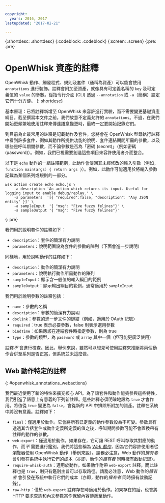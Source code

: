 ```yaml
---

copyright:
  years: 2016, 2017
lastupdated: "2017-02-21"

---
```


{:shortdesc: .shortdesc}
{:codeblock: .codeblock}
{:screen: .screen}
{:pre: .pre}

# OpenWhisk 資產的註釋

OpenWhisk 動作、觸發程式、規則及套件（通稱為資產）可以能會使用 `annotations` 進行裝飾。註釋會附加至資產，就像具有可定義名稱的 `key` 及可定義值的 `value` 的參數。從指令行介面 (CLI) 透過 `--annotation` 或 `-a`（簡稱）設定它們十分方便。
{: shortdesc}

基本原理：已將註釋新增至 OpenWhisk 來容許進行實驗，而不需要變更基礎資產綱目。截至撰寫本文件之前，我們故意不定義允許的 `annotations`。不過，在我們開始更頻繁地使用註釋來傳達語意變更時，最終一定要開始記錄它們。

到目前為止最常用的註釋是記載動作及套件。您將會在 OpenWhisk 型錄執行註釋中看到許多套件，例如其動作所提供功能的說明、套件連結期間所需的參數，以及哪些是呼叫期間參數，而不論參數是否為「密碼 (secret)」（例如密碼 (password)）。例如，我們已視需要創造這些項目來容許使用者介面整合。

以下是 `echo` 動作的一組註釋範例，此動作會傳回其未經修改的輸入引數（例如，`function main(args) { return args }`）。例如，此動作可能適用於將輸入參數記載為某個系列或規則的一部分。

```
wsk action create echo echo.js \
    -a description 'An action which returns its input. Useful for logging input to enable debug/replay.' \
    -a parameters  '[{ "required":false, "description": "Any JSON entity" }]' \
    -a sampleInput  '{ "msg": "Five fuzzy felines"}' \
    -a sampleOutput '{ "msg": "Five fuzzy felines"}'
```
{: pre}

我們用於說明套件的註釋如下：

- `description`：套件的簡潔有力說明
- `parameters`：說明範圍設為套件的參數的陣列（下面會進一步說明）

同樣地，用於說明動作的註釋如下： 

- `description`：動作的簡潔有力說明
- `parameters`：說明執行動作所需動作的陣列
- `sampleInput`：顯示含一般值的輸入綱目的範例
- `sampleOutput`：顯示輸出綱目的範例，通常適用於 `sampleInput`

我們用於說明參數的註釋包括：

- `name`：參數的名稱
- `description`：參數的簡潔有力說明
- `doclink`：參數的進一步文件的鏈結（例如，適用於 OAuth 記號） 
- `required`：true 表示必要參數，false 則表示選用參數
- `bindTime`：如果應該在連結套件時指定參數，則為 true
- `type`：參數的類型，為 `password` 或 `array` 其中一個（但可能更廣泛使用）

註釋*不* 會進行檢查。因此，舉例來說，雖然可以想見可使用註釋來推斷將兩個動作合併至系列是否正當，但系統並未這麼做。

## Web 動作特定的註釋
{: #openwhisk_annotations_webactions}

我們最近使用了新的特性來擴充核心 API。為了讓套件和動作能夠參與這些特性，我們引進了語意上有意義的下列新註釋。這些註釋必須明確地設為 `true` 才會作用。將值從 `true` 變更為 `false`，會從新的 API 中排除所附加的資產。註釋在系統中將沒有意義。註釋如下：

- `final`：僅適用於動作。它會將所有已定義的動作參數設為不可變。參數具有透過其含括套件或動作定義所定義的值之後，呼叫期間參數可能不會置換帶有註釋的動作的參數。
- `web-export`：僅適用於動作。如果存在，它可讓 REST 呼叫存取其對應的動作，而*不* 需要進行鑑別。我們將這些稱為 [*Web 動作*](openwhisk_webactions.html)，因為它們容許使用者從瀏覽器使用 OpenWhisk 動作（舉例來說）。請務必注意，Web 動作的*擁有者* 會引發在系統中執行它們的成本（亦即，動作的*擁有者* 同時擁有啟動記錄）。
- `require-whisk-auth`：適用於動作。如果動作附帶 `web-export` 註釋，而此註釋也是 `true`，則只有鑑別主旨可以存取路徑。請務必注意，Web 動作的*擁有者* 會引發在系統中執行它們的成本（亦即，動作的*擁有者* 同時擁有啟動記錄）。
- `raw-http`：僅於 `web-export` 註釋存在時適用於動作。如果存在的話，也會將 HTTP 要求查詢和內文參數當作保留內容傳遞至動作。


